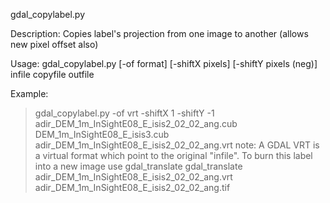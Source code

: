 gdal_copylabel.py

Description: Copies label's projection from one image to another (allows new pixel offset also)

Usage: gdal_copylabel.py [-of format] [-shiftX pixels] [-shiftY pixels (neg)] infile copyfile outfile

Example:
> gdal_copylabel.py -of vrt -shiftX 1 -shiftY -1 adir_DEM_1m_InSightE08_E_isis2_02_02_ang.cub DEM_1m_InSightE08_E_isis3.cub adir_DEM_1m_InSightE08_E_isis2_02_02_ang.vrt
   note: A GDAL VRT is a virtual format which point to the original "infile". To burn this label into a new image use gdal_translate
   > gdal_translate  adir_DEM_1m_InSightE08_E_isis2_02_02_ang.vrt adir_DEM_1m_InSightE08_E_isis2_02_02_ang.tif
   
   
   